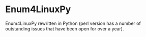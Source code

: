 # Enum4LinuxPy
Enum4LinuxPy rewritten in Python (perl version has a number of outstanding issues that have been open for over a year).
